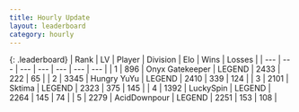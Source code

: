 ```yaml
---
title: Hourly Update
layout: leaderboard
category: hourly
---
```


{: .leaderboard}
| Rank | LV | Player | Division | Elo | Wins | Losses |
| --- | --- | --- | --- | --- | --- | --- |
| <span data-change="0">1</span> | 896 | <span title="ID: 402846">Onyx Gatekeeper</span> | LEGEND | <span data-change="0">2433</span> | <span data-change="0">222</span> | <span data-change="0">65</span> |
| <span data-change="0">2</span> | 3345 | <span title="ID: 164871">Hungry YuYu</span> | LEGEND | <span data-change="0">2410</span> | <span data-change="0">339</span> | <span data-change="0">124</span> |
| <span data-change="0">3</span> | 2101 | <span title="ID: 353063">Sktima</span> | LEGEND | <span data-change="0">2323</span> | <span data-change="0">375</span> | <span data-change="0">145</span> |
| <span data-change="0">4</span> | 1392 | <span title="ID: 498412">LuckySpin</span> | LEGEND | <span data-change="0">2264</span> | <span data-change="0">145</span> | <span data-change="0">74</span> |
| <span data-change="0">5</span> | 2279 | <span title="ID: 304661">AcidDownpour</span> | LEGEND | <span data-change="0">2251</span> | <span data-change="0">153</span> | <span data-change="0">108</span> |
